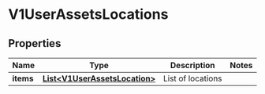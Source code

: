 # V1UserAssetsLocations

## Properties
Name | Type | Description | Notes
------------ | ------------- | ------------- | -------------
**items** | [**List&lt;V1UserAssetsLocation&gt;**](V1UserAssetsLocation.md) | List of locations | 
